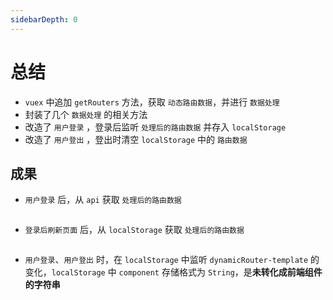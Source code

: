 ```yaml
---
sidebarDepth: 0
---
```


# 总结

- `vuex` 中追加 `getRouters` 方法，获取 `动态路由数据`，并进行 `数据处理`
- 封装了几个 `数据处理` 的相关方法
- 改造了 `用户登录` ，登录后监听 `处理后的路由数据` 并存入 `localStorage`
- 改造了 `用户登出` ，登出时清空 `localStorage` 中的 `路由数据`

## 成果

- `用户登录` 后，从 `api` 获取 `处理后的路由数据`

<img :src="$withBase('/assets/路由数据处理_成果1.png')">

- `登录后刷新页面` 后，从 `localStorage` 获取 `处理后的路由数据`

<img :src="$withBase('/assets/路由数据处理_成果2.png')">

- `用户登录`、`用户登出` 时，在 `localStorage` 中监听 `dynamicRouter-template` 的变化，`localStorage` 中 `component` 存储格式为 `String`，是**未转化成前端组件的字符串**

<img :src="$withBase('/assets/路由数据处理_成果3.png')">
